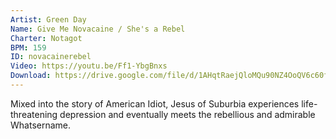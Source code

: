 ```yaml
---
Artist: Green Day
Name: Give Me Novacaine / She's a Rebel
Charter: Notagot
BPM: 159
ID: novacainerebel
Video: https://youtu.be/Ff1-YbgBnxs
Download: https://drive.google.com/file/d/1AHqtRaejQloMQu90NZ4OoQV6c60frojd/view
---
```

Mixed into the story of American Idiot, Jesus of Suburbia experiences life-threatening depression and eventually meets the rebellious and admirable Whatsername.
